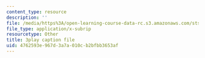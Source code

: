 ```yaml
---
content_type: resource
description: ''
file: /media/https%3A/open-learning-course-data-rc.s3.amazonaws.com/sts-081-innovation-systems-for-science-technology-energy-manufacturing-and-health-spring-2017/4762593e967d3a7a010cb2bfbb3653af_dCw-x9ZOljY.srt
file_type: application/x-subrip
resourcetype: Other
title: 3play caption file
uid: 4762593e-967d-3a7a-010c-b2bfbb3653af
---
```

